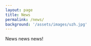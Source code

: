 ```yaml
---
layout: page
title: News
permalink: /news/
background: '/assets/images/uzh.jpg'
---
```


News news news!
